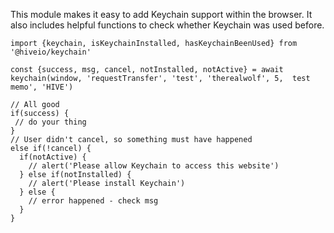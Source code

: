 This module makes it easy to add Keychain support within the browser. It also includes helpful functions to check whether Keychain was used before.

```
import {keychain, isKeychainInstalled, hasKeychainBeenUsed} from '@hiveio/keychain'

const {success, msg, cancel, notInstalled, notActive} = await keychain(window, 'requestTransfer', 'test', 'therealwolf', 5,  test memo', 'HIVE')

// All good
if(success) {
 // do your thing
}
// User didn't cancel, so something must have happened
else if(!cancel) {
  if(notActive) {
    // alert('Please allow Keychain to access this website')
  } else if(notInstalled) {
    // alert('Please install Keychain')
  } else {
    // error happened - check msg
  }
}
```
